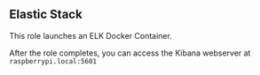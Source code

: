 ## Elastic Stack

This role launches an ELK Docker Container.

After the role completes, you can access the Kibana webserver at `raspberrypi.local:5601`